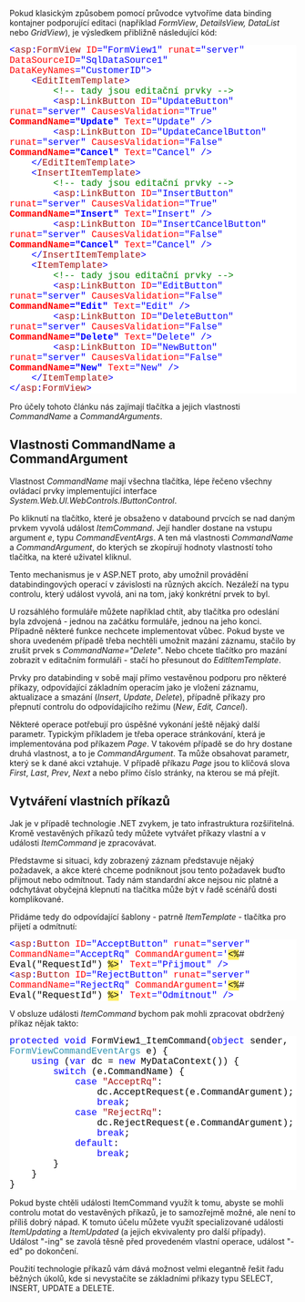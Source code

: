 <!-- dcterms:identifier = aspnetcz#185 -->
<!-- dcterms:title = Pokročilý data binding: Vlastnosti CommandName a CommandArgument -->
<!-- dcterms:abstract = Všechna tlačítka (ovládací prvky implementující IButtonControl) mají vlastnosti CommandName a CommandArgument. S jejich pomocí, a s pomocí data binding kontajnerů, můžete elegantně psát komplikovanější aplikace, aniž byste se museli vzdávat většiny výhod deklarativního programování. -->
<!-- np9:categoryId = 1 -->
<!-- x4w:category = IT -->
<!-- np9:authorId = 1 -->
<!-- np9:authorEmail = michal.valasek@altairis.cz -->
<!-- dcterms:creator = Michal Altair Valášek -->
<!-- dcterms:created = 2008-02-23T20:43:42.25+01:00 -->
<!-- dcterms:dateAccepted = 2008-02-23T20:43:42.25+01:00 -->

<p>Pokud klasickým způsobem pomocí průvodce vytvoříme data binding kontajner podporující editaci (například <em>FormView</em>, <em>DetailsView, DataList</em> nebo <em>GridView</em>), je výsledkem přibližně následující kód:</p> <div style="font-size: 12pt; background: white; color: black; font-family: consolas, courier new"> <p style="margin: 0px"><span style="color: blue">&lt;</span><span style="color: #a31515">asp</span><span style="color: blue">:</span><span style="color: #a31515">FormView</span> <span style="color: red">ID</span><span style="color: blue">=&quot;FormView1&quot;</span> <span style="color: red">runat</span><span style="color: blue">=&quot;server&quot;</span> <span style="color: red">DataSourceID</span><span style="color: blue">=&quot;SqlDataSource1&quot;</span> <span style="color: red">DataKeyNames</span><span style="color: blue">=&quot;CustomerID&quot;&gt;</span></p> <p style="margin: 0px">&nbsp;&nbsp;&nbsp; <span style="color: blue">&lt;</span><span style="color: #a31515">EditItemTemplate</span><span style="color: blue">&gt;</span></p> <p style="margin: 0px">&nbsp;&nbsp;&nbsp;&nbsp;&nbsp;&nbsp;&nbsp; <span style="color: green">&lt;!-- tady jsou editační prvky --&gt;</span></p> <p style="margin: 0px">&nbsp;&nbsp;&nbsp;&nbsp;&nbsp;&nbsp;&nbsp; <span style="color: blue">&lt;</span><span style="color: #a31515">asp</span><span style="color: blue">:</span><span style="color: #a31515">LinkButton</span> <span style="color: red">ID</span><span style="color: blue">=&quot;UpdateButton&quot;</span> <span style="color: red">runat</span><span style="color: blue">=&quot;server&quot;</span> <span style="color: red">CausesValidation</span><span style="color: blue">=&quot;True&quot;</span> <strong><span style="color: red">CommandName</span><span style="color: blue">=&quot;Update&quot;</span></strong> <span style="color: red">Text</span><span style="color: blue">=&quot;Update&quot;</span> <span style="color: blue">/&gt;</span></p> <p style="margin: 0px">&nbsp;&nbsp;&nbsp;&nbsp;&nbsp;&nbsp;&nbsp; <span style="color: blue">&lt;</span><span style="color: #a31515">asp</span><span style="color: blue">:</span><span style="color: #a31515">LinkButton</span> <span style="color: red">ID</span><span style="color: blue">=&quot;UpdateCancelButton&quot;</span> <span style="color: red">runat</span><span style="color: blue">=&quot;server&quot;</span> <span style="color: red">CausesValidation</span><span style="color: blue">=&quot;False&quot;</span> <strong><span style="color: red">CommandName</span><span style="color: blue">=&quot;Cancel&quot;</span></strong> <span style="color: red">Text</span><span style="color: blue">=&quot;Cancel&quot;</span> <span style="color: blue">/&gt;</span></p> <p style="margin: 0px">&nbsp;&nbsp;&nbsp; <span style="color: blue">&lt;/</span><span style="color: #a31515">EditItemTemplate</span><span style="color: blue">&gt;</span></p> <p style="margin: 0px">&nbsp;&nbsp;&nbsp; <span style="color: blue">&lt;</span><span style="color: #a31515">InsertItemTemplate</span><span style="color: blue">&gt;</span></p> <p style="margin: 0px">&nbsp;&nbsp;&nbsp;&nbsp;&nbsp;&nbsp;&nbsp; <span style="color: green">&lt;!-- tady jsou editační prvky --&gt;</span></p> <p style="margin: 0px">&nbsp;&nbsp;&nbsp;&nbsp;&nbsp;&nbsp;&nbsp; <span style="color: blue">&lt;</span><span style="color: #a31515">asp</span><span style="color: blue">:</span><span style="color: #a31515">LinkButton</span> <span style="color: red">ID</span><span style="color: blue">=&quot;InsertButton&quot;</span> <span style="color: red">runat</span><span style="color: blue">=&quot;server&quot;</span> <span style="color: red">CausesValidation</span><span style="color: blue">=&quot;True&quot;</span> <strong><span style="color: red">CommandName</span><span style="color: blue">=&quot;Insert&quot;</span></strong> <span style="color: red">Text</span><span style="color: blue">=&quot;Insert&quot;</span> <span style="color: blue">/&gt;</span></p> <p style="margin: 0px">&nbsp;&nbsp;&nbsp;&nbsp;&nbsp;&nbsp;&nbsp; <span style="color: blue">&lt;</span><span style="color: #a31515">asp</span><span style="color: blue">:</span><span style="color: #a31515">LinkButton</span> <span style="color: red">ID</span><span style="color: blue">=&quot;InsertCancelButton&quot;</span> <span style="color: red">runat</span><span style="color: blue">=&quot;server&quot;</span> <span style="color: red">CausesValidation</span><span style="color: blue">=&quot;False&quot;</span> <strong><span style="color: red">CommandName</span><span style="color: blue">=&quot;Cancel&quot;</span></strong> <span style="color: red">Text</span><span style="color: blue">=&quot;Cancel&quot;</span> <span style="color: blue">/&gt;</span></p> <p style="margin: 0px">&nbsp;&nbsp;&nbsp; <span style="color: blue">&lt;/</span><span style="color: #a31515">InsertItemTemplate</span><span style="color: blue">&gt;</span></p> <p style="margin: 0px">&nbsp;&nbsp;&nbsp; <span style="color: blue">&lt;</span><span style="color: #a31515">ItemTemplate</span><span style="color: blue">&gt;</span></p> <p style="margin: 0px">&nbsp;&nbsp;&nbsp;&nbsp;&nbsp;&nbsp;&nbsp; <span style="color: green">&lt;!-- tady jsou editační prvky --&gt;</span></p> <p style="margin: 0px">&nbsp;&nbsp;&nbsp;&nbsp;&nbsp;&nbsp;&nbsp; <span style="color: blue">&lt;</span><span style="color: #a31515">asp</span><span style="color: blue">:</span><span style="color: #a31515">LinkButton</span> <span style="color: red">ID</span><span style="color: blue">=&quot;EditButton&quot;</span> <span style="color: red">runat</span><span style="color: blue">=&quot;server&quot;</span> <span style="color: red">CausesValidation</span><span style="color: blue">=&quot;False&quot;</span> <strong><span style="color: red">CommandName</span><span style="color: blue">=&quot;Edit&quot;</span></strong> <span style="color: red">Text</span><span style="color: blue">=&quot;Edit&quot;</span> <span style="color: blue">/&gt;</span></p> <p style="margin: 0px">&nbsp;&nbsp;&nbsp;&nbsp;&nbsp;&nbsp;&nbsp; <span style="color: blue">&lt;</span><span style="color: #a31515">asp</span><span style="color: blue">:</span><span style="color: #a31515">LinkButton</span> <span style="color: red">ID</span><span style="color: blue">=&quot;DeleteButton&quot;</span> <span style="color: red">runat</span><span style="color: blue">=&quot;server&quot;</span> <span style="color: red">CausesValidation</span><span style="color: blue">=&quot;False&quot;</span> <strong><span style="color: red">CommandName</span><span style="color: blue">=&quot;Delete&quot;</span></strong> <span style="color: red">Text</span><span style="color: blue">=&quot;Delete&quot;</span> <span style="color: blue">/&gt;</span></p> <p style="margin: 0px">&nbsp;&nbsp;&nbsp;&nbsp;&nbsp;&nbsp;&nbsp; <span style="color: blue">&lt;</span><span style="color: #a31515">asp</span><span style="color: blue">:</span><span style="color: #a31515">LinkButton</span> <span style="color: red">ID</span><span style="color: blue">=&quot;NewButton&quot;</span> <span style="color: red">runat</span><span style="color: blue">=&quot;server&quot;</span> <span style="color: red">CausesValidation</span><span style="color: blue">=&quot;False&quot;</span> <strong><span style="color: red">CommandName</span><span style="color: blue">=&quot;New&quot;</span></strong> <span style="color: red">Text</span><span style="color: blue">=&quot;New&quot;</span> <span style="color: blue">/&gt;</span></p> <p style="margin: 0px">&nbsp;&nbsp;&nbsp; <span style="color: blue">&lt;/</span><span style="color: #a31515">ItemTemplate</span><span style="color: blue">&gt;</span></p> <p style="margin: 0px"><span style="color: blue">&lt;/</span><span style="color: #a31515">asp</span><span style="color: blue">:</span><span style="color: #a31515">FormView</span><span style="color: blue">&gt;</span></p></div> <p>Pro účely tohoto článku nás zajímají tlačítka a jejich vlastnosti <em>CommandName</em> a <em>CommandArguments</em>.</p> <h2>Vlastnosti CommandName a CommandArgument</h2> <p>Vlastnost <em>CommandName</em> mají všechna tlačítka, lépe řečeno všechny ovládací prvky implementující interface <em>System.Web.UI.WebControls.IButtonControl</em>.</p> <p>Po kliknutí na tlačítko, které je obsaženo v databound prvcích se nad daným prvkem vyvolá událost <em>ItemCommand</em>. Její handler dostane na vstupu argument <em>e</em>, typu <em>CommandEventArgs</em>. A ten má vlastnosti <em>CommandName</em> a <em>CommandArgument</em>, do kterých se zkopírují hodnoty vlastností toho tlačítka, na které uživatel kliknul.</p> <p>Tento mechanismus je v ASP.NET proto, aby umožnil provádění databindingových operací v závislosti na různých akcích. Nezáleží na typu controlu, který událost vyvolá, ani na tom, jaký konkrétní prvek to byl. </p> <p>U rozsáhlého formuláře můžete například chtít, aby tlačítka pro odeslání byla zdvojená - jednou na začátku formuláře, jednou na jeho konci. Případně některé funkce nechcete implementovat vůbec. Pokud byste ve shora uvedeném případě třeba nechtěli umožnit mazání záznamu, stačilo by zrušit prvek s <em>CommandName=&quot;Delete&quot;</em>. Nebo chcete tlačítko pro mazání zobrazit v editačním formuláři - stačí ho přesunout do <em>EditItemTemplate</em>.</p> <p>Prvky pro databinding v sobě mají přímo vestavěnou podporu pro některé příkazy, odpovídající základním operacím jako je vložení záznamu, aktualizace a smazání (<em>Insert</em>, <em>Update</em>, <em>Delete</em>), případně příkazy pro přepnutí controlu do odpovídajícího režimu (<em>New</em>, <em>Edit, Cancel</em>).</p> <p>Některé operace potřebují pro úspěšné vykonání ještě nějaký další parametr. Typickým příkladem je třeba operace stránkování, která je implementována pod příkazem <em>Page</em>. V takovém případě se do hry dostane druhá vlastnost, a to je <em>CommandArgument</em>. Ta může obsahovat parametr, který se k dané akci vztahuje. V případě příkazu <em>Page</em> jsou to klíčová slova <em>First</em>, <em>Last</em>, <em>Prev</em>, <em>Next</em> a nebo přímo číslo stránky, na kterou se má přejít.</p> <h2>Vytváření vlastních příkazů</h2> <p>Jak je v případě technologie .NET zvykem, je tato infrastruktura rozšiřitelná. Kromě vestavěných příkazů tedy můžete vytvářet příkazy vlastní a v události <em>ItemCommand</em> je zpracovávat.</p> <p>Představme si situaci, kdy zobrazený záznam představuje nějaký požadavek, a akce které chceme podniknout jsou tento požadavek buďto přijmout nebo odmítnout. Tady nám standardní akce nejsou nic platné a odchytávat obyčejná klepnutí na tlačítka může být v řadě scénářů dosti komplikované.</p> <p>Přidáme tedy do odpovídající šablony - patrně <em>ItemTemplate</em> - tlačítka pro přijetí a odmítnutí:</p> <div style="font-size: 12pt; background: white; color: black; font-family: consolas, courier new"> <div style="font-size: 12pt; background: white; color: black; font-family: consolas, courier new"> <p style="margin: 0px"><span style="color: blue">&lt;</span><span style="color: #a31515">asp</span><span style="color: blue">:</span><span style="color: #a31515">Button</span> <span style="color: red">ID</span><span style="color: blue">=&quot;AcceptButton&quot;</span> <span style="color: red">runat</span><span style="color: blue">=&quot;server&quot;</span> <span style="color: red">CommandName</span><span style="color: blue">=&quot;AcceptRq&quot;</span> <span style="color: red">CommandArgument</span><span style="color: blue">='</span><span style="background: #ffee62">&lt;%</span># Eval(&quot;RequestId&quot;) <span style="background: #ffee62">%&gt;</span><span style="color: blue">'</span> <span style="color: red">Text</span><span style="color: blue">=&quot;Přijmout&quot;</span> <span style="color: blue">/&gt;</span></p> <p style="margin: 0px"><span style="color: blue">&lt;</span><span style="color: #a31515">asp</span><span style="color: blue">:</span><span style="color: #a31515">Button</span> <span style="color: red">ID</span><span style="color: blue">=&quot;RejectButton&quot;</span> <span style="color: red">runat</span><span style="color: blue">=&quot;server&quot;</span> <span style="color: red">CommandName</span><span style="color: blue">=&quot;RejectRq&quot;</span> <span style="color: red">CommandArgument</span><span style="color: blue">='</span><span style="background: #ffee62">&lt;%</span># Eval(&quot;RequestId&quot;) <span style="background: #ffee62">%&gt;</span><span style="color: blue">'</span> <span style="color: red">Text</span><span style="color: blue">=&quot;Odmítnout&quot;</span> <span style="color: blue">/&gt;</span></p></div> <p style="margin: 0px"><span style="color: blue"></span></p></div> <p>V obsluze události <em>ItemCommand</em> bychom pak mohli zpracovat obdržený příkaz nějak takto:</p> <div style="font-size: 12pt; background: white; color: black; font-family: consolas, courier new"> <p style="margin: 0px"><span style="color: blue">protected</span> <span style="color: blue">void</span> FormView1_ItemCommand(<span style="color: blue">object</span> sender, <span style="color: #2b91af">FormViewCommandEventArgs</span> e) {</p> <p style="margin: 0px">&nbsp;&nbsp;&nbsp; <span style="color: blue">using</span> (<span style="color: blue">var</span> dc = <span style="color: blue">new</span> MyDataContext()) {</p> <p style="margin: 0px">&nbsp;&nbsp;&nbsp;&nbsp;&nbsp;&nbsp;&nbsp; <span style="color: blue">switch</span> (e.CommandName) {</p> <p style="margin: 0px">&nbsp;&nbsp;&nbsp;&nbsp;&nbsp;&nbsp;&nbsp;&nbsp;&nbsp;&nbsp;&nbsp; <span style="color: blue">case</span> <span style="color: #a31515">&quot;AcceptRq&quot;</span>:</p> <p style="margin: 0px">&nbsp;&nbsp;&nbsp;&nbsp;&nbsp;&nbsp;&nbsp;&nbsp;&nbsp;&nbsp;&nbsp;&nbsp;&nbsp;&nbsp;&nbsp; dc.AcceptRequest(e.CommandArgument);</p> <p style="margin: 0px">&nbsp;&nbsp;&nbsp;&nbsp;&nbsp;&nbsp;&nbsp;&nbsp;&nbsp;&nbsp;&nbsp;&nbsp;&nbsp;&nbsp;&nbsp; <span style="color: blue">break</span>;</p> <p style="margin: 0px">&nbsp;&nbsp;&nbsp;&nbsp;&nbsp;&nbsp;&nbsp;&nbsp;&nbsp;&nbsp;&nbsp; <span style="color: blue">case</span> <span style="color: #a31515">&quot;RejectRq&quot;</span>:</p> <p style="margin: 0px">&nbsp;&nbsp;&nbsp;&nbsp;&nbsp;&nbsp;&nbsp;&nbsp;&nbsp;&nbsp;&nbsp;&nbsp;&nbsp;&nbsp;&nbsp; dc.RejectRequest(e.CommandArgument);</p> <p style="margin: 0px">&nbsp;&nbsp;&nbsp;&nbsp;&nbsp;&nbsp;&nbsp;&nbsp;&nbsp;&nbsp;&nbsp;&nbsp;&nbsp;&nbsp;&nbsp; <span style="color: blue">break</span>;</p> <p style="margin: 0px">&nbsp;&nbsp;&nbsp;&nbsp;&nbsp;&nbsp;&nbsp;&nbsp;&nbsp;&nbsp;&nbsp; <span style="color: blue">default</span>:</p> <p style="margin: 0px">&nbsp;&nbsp;&nbsp;&nbsp;&nbsp;&nbsp;&nbsp;&nbsp;&nbsp;&nbsp;&nbsp;&nbsp;&nbsp;&nbsp;&nbsp; <span style="color: blue">break</span>;</p> <p style="margin: 0px">&nbsp;&nbsp;&nbsp;&nbsp;&nbsp;&nbsp;&nbsp; }</p> <p style="margin: 0px">&nbsp;&nbsp;&nbsp; }</p> <p style="margin: 0px">}</p></div> <p>Pokud byste chtěli události ItemCommand využít k tomu, abyste se mohli controlu motat do vestavěných příkazů, je to samozřejmě možné, ale není to příliš dobrý nápad. K tomuto účelu můžete využít specializované události <em>ItemUpdating</em> a <em>ItemUpdated</em> (a jejich ekvivalenty pro další případy). Událost &quot;-ing&quot; se zavolá těsně před provedeném vlastní operace, událost &quot;-ed&quot; po dokončení.</p> <p>Použití technologie příkazů vám dává možnost velmi elegantně řešit řadu běžných úkolů, kde si nevystačíte se základními příkazy typu SELECT, INSERT, UPDATE a DELETE.</p>